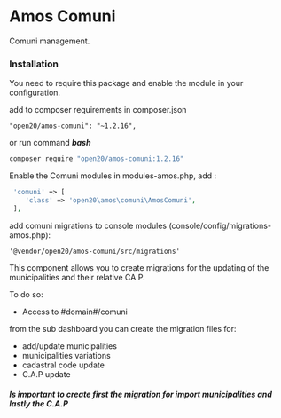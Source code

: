 # Amos Comuni 

Comuni management.

### Installation
You need to require this package and enable the module in your configuration.

add to composer requirements in composer.json
```
"open20/amos-comuni": "~1.2.16",
```
or run command
***bash***
```bash
composer require "open20/amos-comuni:1.2.16"
```

Enable the Comuni modules in modules-amos.php, add :
```php
 'comuni' => [
	'class' => 'open20\amos\comuni\AmosComuni',
 ],

```

add comuni migrations to console modules (console/config/migrations-amos.php):
```
'@vendor/open20/amos-comuni/src/migrations'
```


This component allows you to create migrations for the updating of the municipalities and their relative CA.P.

To do so:
- Access to #domain#/comuni

from the sub dashboard you can create the migration files for:

- add/update municipalities
- municipalities variations
- cadastral code update
- C.A.P update

##### Is important to create first the migration for import municipalities and lastly the C.A.P

